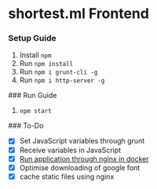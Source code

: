 # shortest.ml Frontend

### Setup Guide

1. Install `npm`
2. Run `npm install`
3. Run `npm i grunt-cli -g`
4. Run `npm i http-server -g`

### Run Guide

1. `npm start`

### To-Do

- [x] Set JavaScript variables through grunt 
- [x] Receive variables in JavaScript
- [x] [Run application through nginx in docker]()
- [x] Optimise downloading of google font
- [x] cache static files using nginx